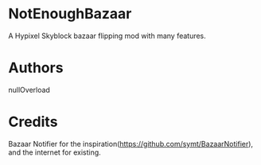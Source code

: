 # NotEnoughBazaar
 A Hypixel Skyblock bazaar flipping mod with many features.

# Authors
 nullOverload

# Credits
 Bazaar Notifier for the inspiration(https://github.com/symt/BazaarNotifier), and the internet for existing.
